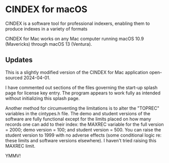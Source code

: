 # CINDEX for macOS
CINDEX is a software tool for professional indexers, enabling them to produce indexes in a variety of formats

CINDEX for Mac works on any Mac computer running macOS 10.9 (Mavericks) through macOS 13 (Ventura).

## Updates

This is a slightly modified version of the CINDEX for Mac application open-sourced 2024-04-01. 

I have commented out sections of the files governing the start-up splash page for license key entry. The program appears to work fully as intended without initializing this splash page. 

Another method for circumventing the limitations is to alter the "TOPREC" variables in the cintypes.h file. The demo and student versions of the software are fully functional except for the limits placed on how many records one can add to their index: the MAXREC variable for the full version = 2000; demo version = 100; and student version = 500. You can raise the student version to 1999 with no adverse effects (some conditional logic re: these limits and software versions elsewhere). I haven't tried raising this MAXREC limit. 

YMMV!
